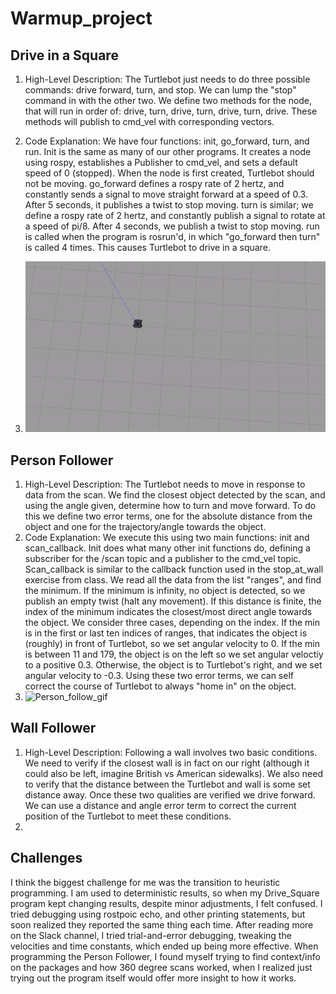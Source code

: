# Warmup_project

## Drive in a Square
  1. High-Level Description: The Turtlebot just needs to do three possible commands: drive forward, turn, and stop. We can lump the "stop" command in with the other two. We define two methods for the node, that will run in order of: drive, turn, drive, turn, drive, turn, drive. These methods will publish to cmd_vel with corresponding vectors.
   
  2. Code Explanation: We have four functions: init, go_forward, turn, and run. Init is the same as many of our other programs. It creates a node using rospy, establishes a Publisher to cmd_vel, and sets a default speed of 0 (stopped). When the node is first created, Turtlebot should not be moving. go_forward defines a rospy rate of 2 hertz, and constantly sends a signal to move straight forward at a speed of 0.3. After 5 seconds, it publishes a twist to stop moving. turn is similar; we define a rospy rate of 2 hertz, and constantly publish a signal to rotate at a speed of pi/8. After 4 seconds, we publish a twist to stop moving. run is called when the program is rosrun'd, in which "go_forward then turn" is called 4 times. This causes Turtlebot to drive in a square.

  3. ![Drive_square_gif](https://github.com/Zwky26/warmup_project/blob/main/gifs/drive_square.gif)

## Person Follower

1. High-Level Description: The Turtlebot needs to move in response to data from the scan. We find the closest object detected by the scan, and using the angle given, determine how to turn and move forward. To do this we define two error terms, one for the absolute distance from the object and one for the trajectory/angle towards the object. 
2. Code Explanation: We execute this using two main functions: init and scan_callback. Init does what many other init functions do, defining a subscriber for the /scan topic and a publisher to the cmd_vel topic. Scan_callback is similar to the callback function used in the stop_at_wall exercise from class. We read all the data from the list "ranges", and find the minimum. If the minimum is infinity, no object is detected, so we publish an empty twist (halt any movement). If this distance is finite, the index of the minimum indicates the closest/most direct angle towards the object. We consider three cases, depending on the index. If the min is in the first or last ten indices of ranges, that indicates the object is (roughly) in front of Turtlebot, so we set angular velocity to 0. If the min is between 11 and 179, the object is on the left so we set angular veloctiy to a positive 0.3. Otherwise, the object is to Turtlebot's right, and we set angular velocity to -0.3. Using these two error terms, we can self correct the course of Turtlebot to always "home in" on the object.
3. ![Person_follow_gif](https://github.com/Zwky26/warmup_project/blob/main/gifs/person_follow.gif)

## Wall Follower

1. High-Level Description: Following a wall involves two basic conditions. We need to verify if the closest wall is in fact on our right (although it could also be left, imagine British vs American sidewalks). We also need to verify that the distance between the Turtlebot and wall is some set distance away. Once these two qualities are verified we drive forward. We can use a distance and angle error term to correct the current position of the Turtlebot to meet these conditions. 
2. 

## Challenges

I think the biggest challenge for me was the transition to heuristic programming. I am used to deterministic results, so when my Drive_Square program kept changing results, despite minor adjustments, I felt confused. I tried debugging using rostpoic echo, and other printing statements, but soon realized they reported the same thing each time. After reading more on the Slack channel, I tried trial-and-error debugging, tweaking the velocities and time constants, which ended up being more effective. When programming the Person Follower, I found myself trying to find context/info on the packages and how 360 degree scans worked, when I realized just trying out the program itself would offer more insight to how it works. 
